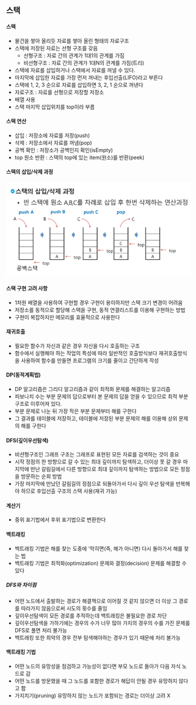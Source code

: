 ## 스택
#### 스택
- 물건을 쌓아 올리듯 자료를 쌓아 올린 형태의 자료구조
- 스택에 저장된 자료는 선형 구조를 갖음
  - 선형구조 : 자료 간의 관계가 1대1의 관계를 가짐
  - 비선형구조 : 자료 간의 관계가 1대N의 관계를 가짐(트리)
- 스택에 자료를 삽입하거나 스택에서 자료를 꺼낼 수 있다.
- 마지막에 삽입한 자료를 가장 먼저 꺼내는 후입선출(LIFO)라고 부른다
- 스택에 1, 2, 3 순으로 자료를 삽입하면 3, 2, 1 순으로 꺼낸다
- 자료구조 : 자료를 선형으로 저장할 저장소
- 배열 사용
- 스택 마지막 삽입위치를 top이라 부름
#### 스택 연산
- 삽입 : 저장소에 자료를 저장(push)
- 삭제 : 저장소에서 자료를 꺼냄(pop)
- 공백 확인 : 저장소가 공백인지 확인(isEmpty)
- top 원소 반환 : 스택의 top에 있는 item(원소)를 반환(peek)
#### 스택의 삽입/삭제 과정
![스택 삽입/삭제 과정](./images/stacks.png)
#### 스택 구현 고려 사항
- 1차원 배열을 사용하여 구현할 경우 구현이 용이하지만 스택 크기 변경이 어려움
- 저장소를 동적으로 할당해 스택을 구현, 동적 연결리스트를 이용해 구현하는 방법
- 구현이 복잡하지만 메모리를 효율적으로 사용한다
#### 재귀호출
- 필요한 함수가 자신과 같은 경우 자신을 다시 호출하는 구조
- 함수에서 실행해야 하는 작업의 특성에 따라 일반적인 호출방식보다 재귀호출방식을 사용하여 함수를 만들면 프로그램의 크기를 줄이고 간단하게 작성
#### DP(동적계획법)
- DP 알고리즘은 그리디 알고리즘과 같이 최적화 문제를 해결하는 알고리즘
- 피보나치 수는 부분 문제의 답으로부터 본 문제의 답을 얻을 수 있으므로 최적 부분 구조로 이루어져 있다.
- 부분 문제로 나눈 뒤 가장 작은 부분 문제부터 해를 구한다
- 그 결과를 테이블에 저장하고, 테이블에 저장된 부분 문제의 해를 이용해 상위 문제의 해를 구한다
#### DFS(깊이우선탐색)
- 비션형구조인 그래프 구조는 그래프로 표현된 모든 자료를 검색하는 것이 중요
- 시작 정점의 한 방향으로 갈 수 있는 최대 깊이까지 탐색하고, 더이상 못 갈 경우 마지막에 만난 갈림길에서 다른 방향으로 최대 깊이까지 탐색하는 방법으로 모든 정점을 방문하는 순회 방법
- 가장 마지막에 만났던 갈림길의 정점으로 되돌아가서 다시 깊이 우선 탐색을 반복해야 하므로 후입선출 구조의 스택 사용(재귀 가능)
#### 계산기
- 중위 표기법에서 후위 표기법으로 변환한다 
#### 백트래킹
- 백트래킹 기법은 해를 찾는 도중에 '막히면(즉, 해가 아니면) 다시 돌아가서 해를 찾는 법
- 백트래킹 기법은 최적화(optimization) 문제와 결정(decision) 문제를 해결할 수 있다
##### DFS와 차이점
- 어떤 노드에서 출발하는 경로가 해결책으로 이어질 것 같지 않으면 더 이상 그 경로를 따라가지 않음으로써 시도의 횟수를 줄임
- 깊이우선탐색이 모든 경로를 추적하는데 백트래킹은 불필요한 경로 차단
- 깊이우선탐색을 가하기에는 경우의 수가 너무 많아 가지의 경우의 수를 가진 문제를 DFS로 풀면 처리 불가능
- 백트래킹 또한 최악의 경우 전부 탐색해야하는 경우가 있기 때문에 처리 불가능
#### 백트래킹 기법
- 어떤 노드의 유망성을 점검하고 가능성이 없다면 부모 노드로 돌아가 다음 자식 노드로 감
- 어떤 노드를 방문했을 때 그 노드를 포함한 경로가 해답이 안될 경우 유망하지 않다고 함
- 가지치기(pruning) 유망하지 않는 노드가 포함되는 경로는 더이상 고려 X